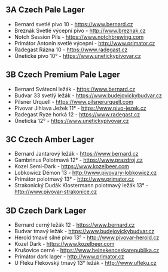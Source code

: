 ## 3A Czech Pale Lager

- Bernard svetlé pivo 10 - https://www.bernard.cz
- Breznák Svetlé výcepní pivo - http://www.breznak.cz
- Notch Session Pils - https://www.notchbrewing.com
- Primátor Antonín svetlé výcepní - http://www.primator.cz
- Radegast Rázna 10 - https://www.radegast.cz
- Únetické pivo 10° - https://www.unetickypivovar.cz

## 3B Czech Premium Pale Lager
- Bernard Svátecní ležák - https://www.bernard.cz
- Budvar 33 svetlý ležák - https://www.budejovickybudvar.cz
- Pilsner Urquell - https://www.pilsnerurquell.com
- Pivovar Jihlava Ježek 11° - https://www.pivo-jezek.cz
- Radegast Ryze horká 12 - https://www.radegast.cz
- Únetická 12° - https://www.unetickypivovar.cz

## 3C Czech Amber Lager
- Bernard Jantarový ležák - https://www.bernard.cz
- Gambrinus Polotmavá 12° - https://www.prazdroj.cz
- Kozel Semi-Dark - https://www.kozelbeer.com
- Lobkowicz Démon 13 - http://www.pivovary-lobkowicz.cz
- Primátor polotmavý 13° - http://www.primator.cz
- Strakonický Dudák Klostermann polotmavý ležák 13° - http://www.pivovar-strakonice.cz

## 3D Czech Dark Lager
- Bernard cerný ležák 12 - https://www.bernard.cz
- Budvar tmavý ležák - https://www.budejovickybudvar.cz
- Herold tmavé silné pivo 13° - http://www.pivovar-herold.cz
- Kozel Dark - https://www.kozelbeer.com
- Krušovice cerné - https://www.heinekenceskarepublika.cz
- Primátor dark lager - http://www.primator.cz
-  U Fleku Flekovský tmavý 13° ležák - http://www.ufleku.cz
